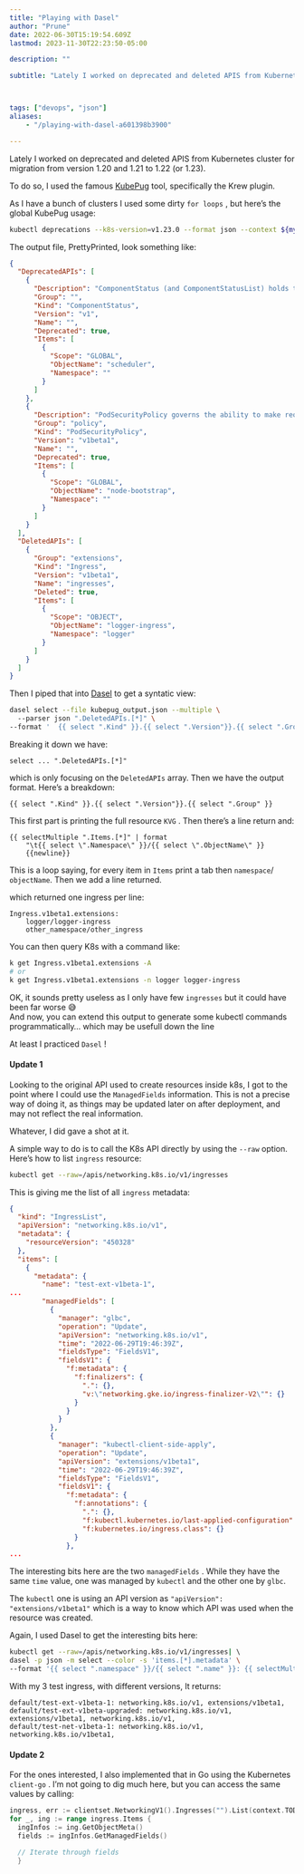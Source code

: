 ```yaml
---
title: "Playing with Dasel"
author: "Prune"
date: 2022-06-30T15:19:54.609Z
lastmod: 2023-11-30T22:23:50-05:00

description: ""

subtitle: "Lately I worked on deprecated and deleted APIS from Kubernetes cluster for migration from version 1.20 and 1.21 to 1.22 (or 1.23)."



tags: ["devops", "json"]
aliases:
    - "/playing-with-dasel-a601398b3900"

---
```


Lately I worked on deprecated and deleted APIS from Kubernetes cluster for migration from version 1.20 and 1.21 to 1.22 (or 1.23).

To do so, I used the famous [KubePug](https://github.com/rikatz/kubepug) tool, specifically the Krew plugin.

As I have a bunch of clusters I used some dirty `for loops` , but here’s the global KubePug usage:

```bash
kubectl deprecations --k8s-version=v1.23.0 --format json --context ${my_cluster_name} | jq '.' > kubepug_output.json
```

The output file, PrettyPrinted, look something like:
``` json
{  
  "DeprecatedAPIs": [  
    {  
      "Description": "ComponentStatus (and ComponentStatusList) holds the cluster validation info. Deprecated: This API is deprecated in v1.19+",  
      "Group": "",  
      "Kind": "ComponentStatus",  
      "Version": "v1",  
      "Name": "",  
      "Deprecated": true,  
      "Items": [  
        {  
          "Scope": "GLOBAL",  
          "ObjectName": "scheduler",  
          "Namespace": ""  
        }  
      ]  
    },  
    {  
      "Description": "PodSecurityPolicy governs the ability to make requests that affect the Security Context that will be applied to a pod and container. Deprecated in 1.21.",  
      "Group": "policy",  
      "Kind": "PodSecurityPolicy",  
      "Version": "v1beta1",  
      "Name": "",  
      "Deprecated": true,  
      "Items": [  
        {  
          "Scope": "GLOBAL",  
          "ObjectName": "node-bootstrap",  
          "Namespace": ""  
        }  
      ]  
    }  
  ],  
  "DeletedAPIs": [  
    {  
      "Group": "extensions",  
      "Kind": "Ingress",  
      "Version": "v1beta1",  
      "Name": "ingresses",  
      "Deleted": true,  
      "Items": [  
        {  
          "Scope": "OBJECT",  
          "ObjectName": "logger-ingress",  
          "Namespace": "logger"  
        }  
      ]  
    }  
  ]  
}
```

Then I piped that into [Dasel](https://github.com/TomWright/dasel) to get a syntatic view:
```bash
dasel select --file kubepug_output.json --multiple \  
  --parser json ".DeletedAPIs.[*]" \  
--format '  {{ select ".Kind" }}.{{ select ".Version"}}.{{ select ".Group" }}:{{newline}}{{ selectMultiple ".Items.[*]" | format "\t{{ select \".Namespace\" }}/{{ select \".ObjectName\" }}{{newline}}" }} '
```

Breaking it down we have:

`select ... ".DeletedAPIs.[*]"`

which is only focusing on the `DeletedAPIs` array. Then we have the output format. Here’s a breakdown:

```{{ select ".Kind" }}.{{ select ".Version"}}.{{ select ".Group" }}```

This first part is printing the full resource `KVG` . Then there’s a line return and:

```
{{ selectMultiple ".Items.[*]" | format   
    "\t{{ select \".Namespace\" }}/{{ select \".ObjectName\" }}  
    {{newline}}
```

This is a loop saying, for every item in `Items` print a tab then `namespace`/ `objectName`. Then we add a line returned.

which returned one ingress per line:
```
Ingress.v1beta1.extensions:  
    logger/logger-ingress  
    other_namespace/other_ingress
```

You can then query K8s with a command like:
```bash
k get Ingress.v1beta1.extensions -A
# or
k get Ingress.v1beta1.extensions -n logger logger-ingress
```

OK, it sounds pretty useless as I only have few `ingresses` but it could have been far worse 😅  
And now, you can extend this output to generate some kubectl commands programmatically… which may be usefull down the line

At least I practiced `Dasel` !

#### Update 1

Looking to the original API used to create resources inside k8s, I got to the point where I could use the `ManagedFields` information. This is not a precise way of doing it, as things may be updated later on after deployment, and may not reflect the real information.

Whatever, I did gave a shot at it.

A simple way to do is to call the K8s API directly by using the `--raw` option. Here’s how to list `ingress` resource:
```bash
kubectl get --raw=/apis/networking.k8s.io/v1/ingresses
```

This is giving me the list of all `ingress` metadata:
```json
{  
  "kind": "IngressList",  
  "apiVersion": "networking.k8s.io/v1",  
  "metadata": {  
    "resourceVersion": "450328"  
  },  
  "items": [  
    {  
      "metadata": {  
        "name": "test-ext-v1beta-1",  
...  
        "managedFields": [  
          {  
            "manager": "glbc",  
            "operation": "Update",  
            "apiVersion": "networking.k8s.io/v1",  
            "time": "2022-06-29T19:46:39Z",  
            "fieldsType": "FieldsV1",  
            "fieldsV1": {  
              "f:metadata": {  
                "f:finalizers": {  
                  ".": {},  
                  "v:\"networking.gke.io/ingress-finalizer-V2\"": {}  
                }  
              }  
            }  
          },  
          {  
            "manager": "kubectl-client-side-apply",  
            "operation": "Update",  
            "apiVersion": "extensions/v1beta1",  
            "time": "2022-06-29T19:46:39Z",  
            "fieldsType": "FieldsV1",  
            "fieldsV1": {  
              "f:metadata": {  
                "f:annotations": {  
                  ".": {},  
                  "f:kubectl.kubernetes.io/last-applied-configuration": {},  
                  "f:kubernetes.io/ingress.class": {}  
                }  
              },  
...
```

The interesting bits here are the two `managedFields` . While they have the same `time` value, one was managed by `kubectl` and the other one by `glbc`.

The `kubectl` one is using an API version as `"apiVersion": "extensions/v1beta1"` which is a way to know which API was used when the resource was created.

Again, I used Dasel to get the interesting bits here:

```bash
kubectl get --raw=/apis/networking.k8s.io/v1/ingresses| \  
dasel -p json -m select --color -s 'items.[*].metadata' \  
--format '{{ select ".namespace" }}/{{ select ".name" }}: {{ selectMultiple ".managedFields.[*]"| format "{{ select \".apiVersion\"}}, " }}'
```

With my 3 test ingress, with different versions, It returns:
```
default/test-ext-v1beta-1: networking.k8s.io/v1, extensions/v1beta1,  
default/test-ext-v1beta-upgraded: networking.k8s.io/v1, extensions/v1beta1, networking.k8s.io/v1,  
default/test-net-v1beta-1: networking.k8s.io/v1, networking.k8s.io/v1beta1,
```
#### Update 2

For the ones interested, I also implemented that in Go using the Kubernetes `client-go` . I’m not going to dig much here, but you can access the same values by calling:

```go
ingress, err := clientset.NetworkingV1().Ingresses("").List(context.TODO(), metav1.ListOptions{})
for _, ing := range ingress.Items {  
  ingInfos := ing.GetObjectMeta()  
  fields := ingInfos.GetManagedFields()  

  // Iterate through fields   
  }
  ```
